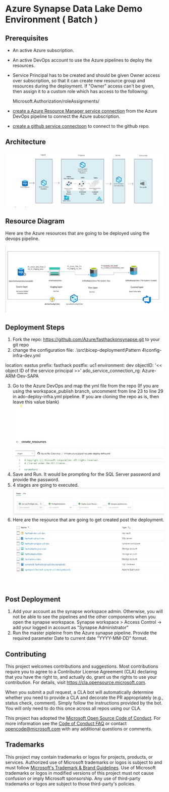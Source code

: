 # Azure Synapse Data Lake Demo Environment ( Batch )


## Prerequisites

* An active Azure subscription.
* An active DevOps account to use the Azure pipelines to deploy the resources.
* Service Principal has to be created and should be given Owner access over subscription, so that it can create new resource group and resources during the deployment. 
If "Owner" access can't be given, then assign it to a custom role which has access to the following:

  Microsoft.Authorization/roleAssignments/
* [create a Azure Resource Manager service connection](https://docs.microsoft.com/en-us/azure/devops/pipelines/library/service-endpoints?view=azure-devops&tabs=yaml#create-a-service-connection) from the Azure DevOps pipeline to connect the Azure subscription. 
* [create a github service connectoon](https://docs.microsoft.com/en-us/azure/devops/pipelines/library/service-endpoints?view=azure-devops&tabs=yaml#github-service-connection) to connect to the github repo.

## Architecture

![High level architecture](.images/highlevel_architecture_diagram.jpg)

## Resource Diagram

Here are the Azure resources that are going to be deployed using the devops pipeline. 

![Component Diagram](.images/Component_Diagram.jpg)


## Deployment Steps

1. Fork the repo: https://github.com/Azure/fasthackonsynapse.git to your git repo
2. change the configuration file: .\src\bicep-deployment\Pattern 4\config-infra-dev.yml

  location: eastus 
  prefix: fasthack 
  postfix: uc1
  environment: dev
  objectID: '<< object ID of the service principal >>'
  ado_service_connection_rg: Azure-ARM-Dev-SAPA


3. Go to the Azure DevOps and map the yml file from the repo (If you are using the workspace_publish branch, uncomment from line 23 to line 29 in ado-deploy-infra.yml pipeline. If you are cloning the repo as is, then leave this value blank)
   ![yml_pipeline](.images/yml_pipeline.jpg)
4. Save and Run. It would be prompting for the SQL Server password and provide the password. 
5.  4 stages are going to executed.  
     ![pipeline_stages](.images/pipeline_stages.jpg)
6. Here are the resource that are going to get created post the deployment.
![Azure_Resources](.images/Azure_Resources.jpg)


## Post Deployment
   1. Add your account as the synapse workspace admin. Otherwise, you will not be able to see the pipelines and the other components when you open the synapse workspace. Synapse workspace > Access Control -> add your logged in account as "Synapse Administrator"
   2. Run the master pipleine from the Azure synapse pipeline. Provide the required parameter Date to current date "YYYY-MM-DD" format.
   

## Contributing

This project welcomes contributions and suggestions.  Most contributions require you to agree to a
Contributor License Agreement (CLA) declaring that you have the right to, and actually do, grant us
the rights to use your contribution. For details, visit https://cla.opensource.microsoft.com.

When you submit a pull request, a CLA bot will automatically determine whether you need to provide
a CLA and decorate the PR appropriately (e.g., status check, comment). Simply follow the instructions
provided by the bot. You will only need to do this once across all repos using our CLA.

This project has adopted the [Microsoft Open Source Code of Conduct](https://opensource.microsoft.com/codeofconduct/).
For more information see the [Code of Conduct FAQ](https://opensource.microsoft.com/codeofconduct/faq/) or
contact [opencode@microsoft.com](mailto:opencode@microsoft.com) with any additional questions or comments.

## Trademarks

This project may contain trademarks or logos for projects, products, or services. Authorized use of Microsoft 
trademarks or logos is subject to and must follow 
[Microsoft's Trademark & Brand Guidelines](https://www.microsoft.com/en-us/legal/intellectualproperty/trademarks/usage/general).
Use of Microsoft trademarks or logos in modified versions of this project must not cause confusion or imply Microsoft sponsorship.
Any use of third-party trademarks or logos are subject to those third-party's policies.
